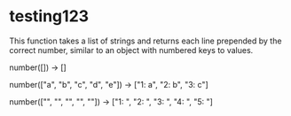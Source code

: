 # testing123
This function takes a list of strings and returns each line prepended by the correct number, similar to an object with numbered keys to values.

number([]) -> []

number(["a", "b", "c", "d", "e"]) -> ["1: a", "2: b", "3: c"]

number(["", "", "", "", ""]) -> ["1: ", "2: ", "3: ", "4: ", "5: "]
